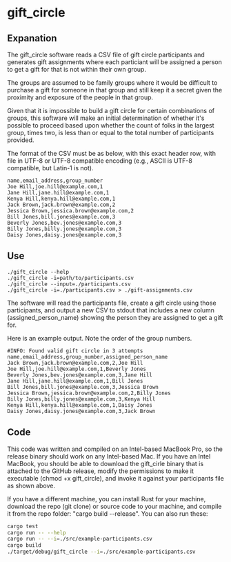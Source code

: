# gift_circle

## Expanation

The gift_circle software reads a CSV file of gift circle participants and generates gift assignments where each particiant will be assigned a person to get a gift for that is not within their own group.

The groups are assumed to be family groups where it would be difficult to purchase a gift for someone in that group and still keep it a secret given the proximity and exposure of the people in that group.

Given that it is impossible to build a gift circle for certain combinations of groups, this software will make an initial determination of whether it's possible to proceed based upon whether the count of folks in the largest group, times two, is less than or equal to the total number of participants provided.

The format of the CSV must be as below, with this exact header row, with file in UTF-8 or UTF-8 compatible encoding (e.g., ASCII is UTF-8 compatible, but Latin-1 is not).

```shell
name,email_address,group_number
Joe Hill,joe.hill@example.com,1
Jane Hill,jane.hill@example.com,1
Kenya Hill,kenya.hill@example.com,1
Jack Brown,jack.brown@example.com,2
Jessica Brown,jessica.brown@example.com,2
Bill Jones,bill.jones@example.com,3
Beverly Jones,bev.jones@example.com,3
Billy Jones,billy.jones@example.com,3
Daisy Jones,daisy.jones@example.com,3
```

## Use

```shell
./gift_circle --help
./gift_circle -i=path/to/participants.csv
./gift_circle --input=./participants.csv
./gift_circle -i=./participants.csv > ./gift-assignments.csv
```

The software will read the participants file, create a gift circle using those participants, and output a new CSV to stdout that includes a new column (assigned_person_name) showing the person they are assigned to get a gift for.

Here is an example output. Note the order of the group numbers.

```shell
#INFO: Found valid gift circle in 3 attempts
name,email_address,group_number,assigned_person_name
Jack Brown,jack.brown@example.com,2,Joe Hill
Joe Hill,joe.hill@example.com,1,Beverly Jones
Beverly Jones,bev.jones@example.com,3,Jane Hill
Jane Hill,jane.hill@example.com,1,Bill Jones
Bill Jones,bill.jones@example.com,3,Jessica Brown
Jessica Brown,jessica.brown@example.com,2,Billy Jones
Billy Jones,billy.jones@example.com,3,Kenya Hill
Kenya Hill,kenya.hill@example.com,1,Daisy Jones
Daisy Jones,daisy.jones@example.com,3,Jack Brown
```

## Code

This code was written and compiled on an Intel-based MacBook Pro, so the release binary should work on any Intel-based Mac. If you have an Intel MacBook, you should be able to download the gift_cirle binary that is attached to the GitHub release, modify the permissions to make it executable (chmod +x gift_circle), and invoke it against your participants file as shown above.

If you have a different machine, you can install Rust for your machine, download the repo (git clone) or source code to your machine, and compile it from the repo folder: "cargo build --release". You can also run these:

```sh
cargo test
cargo run -- --help
cargo run -- --i=./src/example-participants.csv
cargo build
./target/debug/gift_circle --i=./src/example-participants.csv
```

